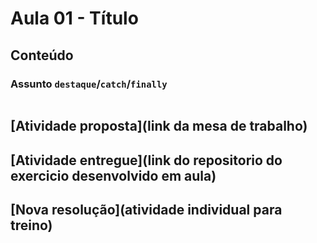 # Aula 01 - Título

## Conteúdo

### Assunto `destaque`/`catch`/`finally`

```cs

```

## [Atividade proposta](link da mesa de trabalho)
## [Atividade entregue](link do repositorio do exercicio desenvolvido em aula)
## [Nova resolução](atividade individual para treino)